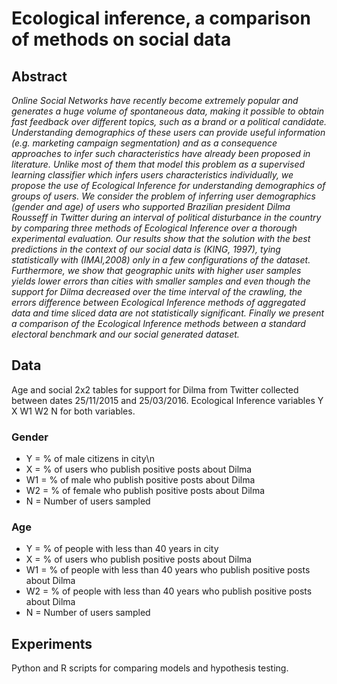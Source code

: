 # Ecological inference, a comparison of methods on social data


## Abstract 

*Online Social Networks have recently become extremely popular and generates a huge volume of spontaneous data, making it possible to obtain fast feedback over different topics, such as a brand or a political candidate. Understanding demographics of these users can provide useful information (e.g. marketing campaign segmentation) and as a consequence approaches to infer such characteristics have already been proposed in literature. Unlike most of them that model this problem as a supervised learning classifier which infers users characteristics individually, we propose the use of Ecological Inference for understanding demographics of groups of users.  We consider the problem of inferring user demographics (gender and age) of users who supported Brazilian president Dilma Rousseff in Twitter during an interval of political disturbance in the country by comparing three methods of Ecological Inference over a thorough experimental evaluation.  Our results show that the solution with the best predictions in the context of our social data is (KING, 1997), tying statistically  with (IMAI,2008) only in a few configurations of the dataset. Furthermore, we show that geographic units with higher user samples yields lower errors than cities with smaller samples and even though the support for Dilma decreased over the time interval of the crawling, the errors difference between Ecological Inference methods of aggregated data and time sliced data are not statistically significant. Finally we present a comparison of the Ecological Inference methods between a standard electoral benchmark and our social generated dataset.*


## Data

Age and social 2x2 tables for support for Dilma from Twitter collected between dates 25/11/2015 and 25/03/2016. Ecological Inference variables Y	X	W1 W2	N for both variables.

### Gender
* Y = % of male citizens in city\n
* X = % of users who publish positive posts about Dilma
* W1 = % of male who publish positive posts about Dilma
* W2 = % of female who publish positive posts about Dilma
* N = Number of users sampled
    
### Age
* Y = % of people with less than 40 years in city
* X = % of users who publish positive posts about Dilma
* W1 = % of people with less than 40 years who publish positive posts about Dilma
* W2 = % of people with less than 40 years who publish positive posts about Dilma
* N = Number of users sampled

## Experiments

Python and R scripts for comparing models and hypothesis testing.
